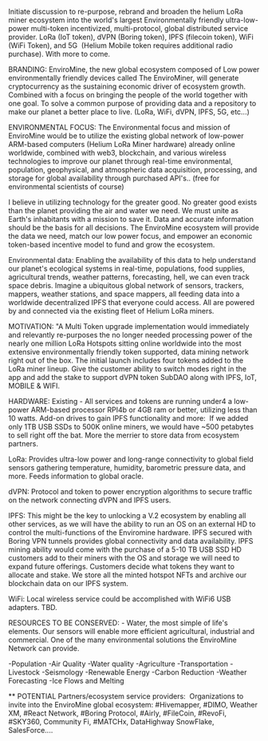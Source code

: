 
Initiate discussion to re-purpose, rebrand and broaden the helium LoRa miner ecosystem into the world's largest Environmentally friendly ultra-low-power multi-token incentivized, multi-protocol, global distributed service provider. LoRa (IoT token), dVPN (Boring token), IPFS (filecoin token), WiFi (WiFi Token), and 5G  (Helium Mobile token requires additional radio purchase). With more to come.

BRANDING: EnviroMine, the new global ecosystem composed of Low power environmentally friendly devices called The EnviroMiner, will generate cryptocurrency as the sustaining economic driver of ecosystem growth. Combined with a focus on bringing the people of the world together with one goal. To solve a common purpose of providing data and a repository to make our planet a better place to live. (LoRa, WiFi, dVPN, IPFS, 5G, etc...) 

ENVIRONMENTAL FOCUS: The Environmental focus and mission of EnviroMine would be to utilize the existing global network of low-power ARM-based computers (Helium LoRa Miner hardware) already online worldwide, combined with web3, blockchain, and various wireless technologies to improve our planet through real-time environmental, population, geophysical, and atmospheric data acquisition, processing, and storage for global availability through purchased API's.. (free for environmental scientists of course)

I believe in utilizing technology for the greater good. No greater good exists than the planet providing the air and water we need. We must unite as Earth's inhabitants with a mission to save it. Data and accurate information should be the basis for all decisions. The EnviroMine ecosystem will provide the data we need, match our low power focus, and empower an economic token-based incentive model to fund and grow the ecosystem. 

Environmental data: Enabling the availability of this data to help understand our planet's ecological systems in real-time, populations, food supplies, agricultural trends, weather patterns, forecasting, hell, we can even track space debris. Imagine a ubiquitous global network of sensors, trackers, mappers, weather stations, and space mappers, all feeding data into a worldwide decentralized IPFS that everyone could access. All are powered by and connected via the existing fleet of Helium LoRa miners.

MOTIVATION: "A Multi Token upgrade implementation would immediately and relevantly re-purposes the no longer needed processing power of the nearly one million LoRa Hotspots sitting online worldwide into the most extensive environmentally friendly token supported, data mining network right out of the box. The initial launch includes four tokens added to the LoRa miner lineup. Give the customer ability to switch modes right in the app and add the stake to support dVPN token SubDAO along with IPFS, IoT, MOBILE & WIFI.

HARDWARE: Existing - All services and tokens are running under4 a low-power ARM-based processor RPI4b or 4GB ram or better, utilizing less than 10 watts. Add-on drives to gain IPFS functionality and more:  If we added only 1TB USB SSDs to 500K online miners, we would have ~500 petabytes to sell right off the bat. More the merrier to store data from ecosystem partners. 

LoRa: Provides ultra-low power and long-range connectivity to global field sensors gathering temperature, humidity, barometric pressure data, and more. Feeds information to global oracle.

dVPN: Protocol and token to power encryption algorithms to secure traffic on the network connecting dVPN and IPFS users. 

IPFS: This might be the key to unlocking a V.2 ecosystem by enabling all other services, as we will have the ability to run an OS on an external HD to control the multi-functions of the Enviromine hardware. IPFS secured with Boring VPN tunnels provides global connectivity and data availability. IPFS mining ability would come with the purchase of a 5-10 TB USB SSD HD customers add to their miners with the OS and storage we will need to expand future offerings. Customers decide what tokens they want to allocate and stake. We store all the minted hotspot NFTs and archive our blockchain data on our IPFS system.

WiFi: Local wireless service could be accomplished with WiFi6 USB adapters. TBD. 

RESOURCES TO BE CONSERVED: - Water, the most simple of life's elements. Our sensors will enable more efficient agricultural, industrial and commercial. One of the many environmental solutions the EnviroMine Network can provide. 

-Population
-Air Quality
-Water quality
-Agriculture
-Transportation
-Livestock
-Seismology
-Renewable Energy
-Carbon Reduction
-Weather Forecasting
-Ice Flows and Melting


** POTENTIAL Partners/ecosystem service providers:  Organizations to invite into the EnviroMine global ecosystem: #Hivemapper, #DIMO, Weather XM, #React Network, #Boring Protocol, #Airly, #FileCoin, #RevoFi, #SKY360, Community Fi, #MATCHx, DataHighway SnowFlake, SalesForce....

